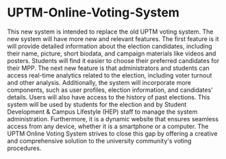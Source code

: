 # UPTM-Online-Voting-System

This new system is intended to replace the old UPTM voting system. The new system will have more new and relevant features. The first feature is it will provide detailed information about the election candidates, including their name, picture, short biodata, and campaign materials like videos and posters. Students will find it easier to choose their preferred candidates for their MPP. The next new feature is that administrators and students can access real-time analytics related to the election, including voter turnout and other analysis. Additionally, the system will incorporate more components, such as user profiles, election information, and candidates' details. Users will also have access to the history of past elections. This system will be used by students for the election and by Student Development & Campus Lifestyle (HEP) staff to manage the system administration. Furthermore, it is a dynamic website that ensures seamless access from any device, whether it is a smartphone or a computer. The UPTM Online Voting System strives to close this gap by offering a creative and comprehensive solution to the university community's voting procedures.
